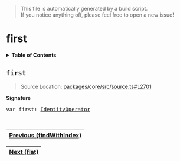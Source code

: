 > This file is automatically generated by a build script.<br>If you notice anything off, please feel free to open a new issue!

# first

<details><summary><b>Table of Contents</b></summary><br>

1. [<code>first</code>](#first)</details>

## <a name="first"></a><code>first</code>

> Source Location: [packages\/core\/src\/source.ts#L2701](..\/..\/packages\/core\/src\/source.ts#L2701)

<b>Signature</b>

<pre>var first: <a href="../01-api-basics/04-Operator.md#IdentityOperator">IdentityOperator</a></pre><br>

| [Previous \(findWithIndex\)](025-findWithIndex.md#readme) |
| --- |

<div align="right">

| [Next \(flat\)](027-flat.md#readme) |
| --- |
</div>
